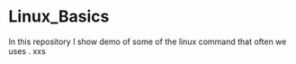 # Linux_Basics
In this repository I show demo of some of the linux command that often we uses .
xxs

